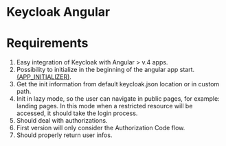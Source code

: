 Keycloak Angular
========================

# Requirements

1. Easy integration of Keycloak with Angular > v.4 apps.
1. Possibility to initialize in the beginning of the angular app start. [(APP_INITIALIZER)](https://angular.io/api/core/APP_INITIALIZER).
1. Get the init information from default keycloak.json location or in custom path.
1. Init in lazy mode, so the user can navigate in public pages, for example: landing pages. In this mode when a restricted resource will be accessed, it should take the login process.
1. Should deal with authorizations.
1. First version will only consider the Authorization Code flow.
1. Should properly return user infos.